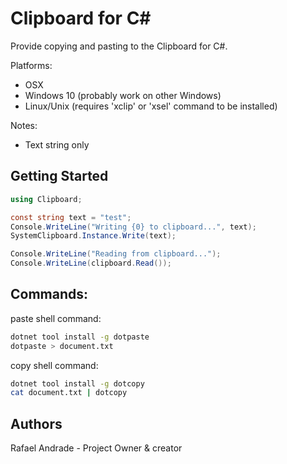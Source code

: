 # Clipboard for C# 

Provide copying and pasting to the Clipboard for C#.

Platforms:

* OSX
* Windows 10 (probably work on other Windows)
* Linux/Unix (requires 'xclip' or 'xsel' command to be installed)


Notes:
* Text string only

## Getting Started

```c#
using Clipboard;

const string text = "test";
Console.WriteLine("Writing {0} to clipboard...", text);
SystemClipboard.Instance.Write(text);

Console.WriteLine("Reading from clipboard...");
Console.WriteLine(clipboard.Read());
```

## Commands:

paste shell command:
```bash
dotnet tool install -g dotpaste
dotpaste > document.txt
```
copy shell command:
```bash
dotnet tool install -g dotcopy
cat document.txt | dotcopy
```

## Authors
Rafael Andrade - Project Owner & creator
